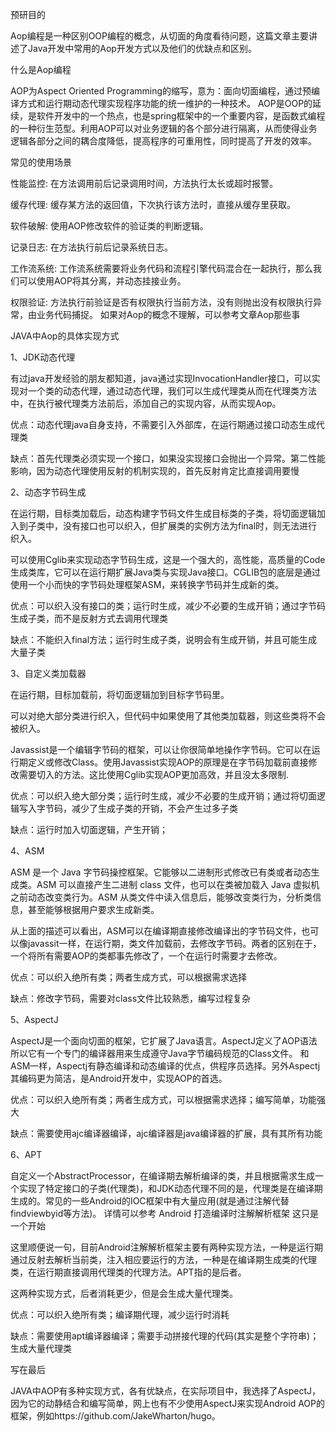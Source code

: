 预研目的


Aop编程是一种区别OOP编程的概念，从切面的角度看待问题，这篇文章主要讲述了Java开发中常用的Aop开发方式以及他们的优缺点和区别。



什么是Aop编程

AOP为Aspect Oriented Programming的缩写，意为：面向切面编程，通过预编译方式和运行期动态代理实现程序功能的统一维护的一种技术。
AOP是OOP的延续，是软件开发中的一个热点，也是spring框架中的一个重要内容，是函数式编程的一种衍生范型。利用AOP可以对业务逻辑的各个部分进行隔离，从而使得业务逻辑各部分之间的耦合度降低，提高程序的可重用性，同时提高了开发的效率。 



常见的使用场景

性能监控: 在方法调用前后记录调用时间，方法执行太长或超时报警。

缓存代理: 缓存某方法的返回值，下次执行该方法时，直接从缓存里获取。

软件破解: 使用AOP修改软件的验证类的判断逻辑。

记录日志: 在方法执行前后记录系统日志。

工作流系统: 工作流系统需要将业务代码和流程引擎代码混合在一起执行，那么我们可以使用AOP将其分离，并动态挂接业务。

权限验证: 方法执行前验证是否有权限执行当前方法，没有则抛出没有权限执行异常，由业务代码捕捉。
如果对Aop的概念不理解，可以参考文章Aop那些事 



JAVA中Aop的具体实现方式

1、JDK动态代理

有过java开发经验的朋友都知道，java通过实现InvocationHandler接口，可以实现对一个类的动态代理，通过动态代理，我们可以生成代理类从而在代理类方法中，在执行被代理类方法前后，添加自己的实现内容，从而实现Aop。

优点：动态代理java自身支持，不需要引入外部库，在运行期通过接口动态生成代理类

缺点：首先代理类必须实现一个接口，如果没实现接口会抛出一个异常。第二性能影响，因为动态代理使用反射的机制实现的，首先反射肯定比直接调用要慢



2、动态字节码生成

在运行期，目标类加载后，动态构建字节码文件生成目标类的子类，将切面逻辑加入到子类中，没有接口也可以织入，但扩展类的实例方法为final时，则无法进行织入。

可以使用Cglib来实现动态字节码生成，这是一个强大的，高性能，高质量的Code生成类库，它可以在运行期扩展Java类与实现Java接口。CGLIB包的底层是通过使用一个小而快的字节码处理框架ASM，来转换字节码并生成新的类。

优点：可以织入没有接口的类；运行时生成，减少不必要的生成开销；通过字节码生成子类，而不是反射方式去调用代理类

缺点：不能织入final方法；运行时生成子类，说明会有生成开销，并且可能生成大量子类



3、自定义类加载器

在运行期，目标加载前，将切面逻辑加到目标字节码里。

可以对绝大部分类进行织入，但代码中如果使用了其他类加载器，则这些类将不会被织入。

Javassist是一个编辑字节码的框架，可以让你很简单地操作字节码。它可以在运行期定义或修改Class。使用Javassist实现AOP的原理是在字节码加载前直接修改需要切入的方法。这比使用Cglib实现AOP更加高效，并且没太多限制.

优点：可以织入绝大部分类；运行时生成，减少不必要的生成开销；通过将切面逻辑写入字节码，减少了生成子类的开销，不会产生过多子类

缺点：运行时加入切面逻辑，产生开销；



4、ASM

ASM 是一个 Java 字节码操控框架。它能够以二进制形式修改已有类或者动态生成类。ASM 可以直接产生二进制 class 文件，也可以在类被加载入 Java 虚拟机之前动态改变类行为。ASM 从类文件中读入信息后，能够改变类行为，分析类信息，甚至能够根据用户要求生成新类。

从上面的描述可以看出，ASM可以在编译期直接修改编译出的字节码文件，也可以像javassit一样，在运行期，类文件加载前，去修改字节码。两者的区别在于，一个将所有需要AOP的类都事先修改了，一个在运行时需要才去修改。

优点：可以织入绝所有类；两者生成方式，可以根据需求选择

缺点：修改字节码，需要对class文件比较熟悉，编写过程复杂



5、AspectJ

AspectJ是一个面向切面的框架，它扩展了Java语言。AspectJ定义了AOP语法所以它有一个专门的编译器用来生成遵守Java字节编码规范的Class文件。
和ASM一样，Aspectj有静态编译和动态编译的优点，供程序员选择。另外Aspectj其编码更为简洁，是Android开发中，实现AOP的首选。

优点：可以织入绝所有类；两者生成方式，可以根据需求选择；编写简单，功能强大

缺点：需要使用ajc编译器编译，ajc编译器是java编译器的扩展，具有其所有功能



6、APT

自定义一个AbstractProcessor，在编译期去解析编译的类，并且根据需求生成一个实现了特定接口的子类(代理类)，和JDK动态代理不同的是，代理类是在编译期生成的。常见的一些Android的IOC框架中有大量应用(就是通过注解代替findviewbyid等方法)。 
详情可以参考 Android 打造编译时注解解析框架 这只是一个开始

这里顺便说一句，目前Android注解解析框架主要有两种实现方法，一种是运行期通过反射去解析当前类，注入相应要运行的方法，一种是在编译期生成类的代理类，在运行期直接调用代理类的代理方法。APT指的是后者。

这两种实现方式，后者消耗更少，但是会生成大量代理类。

优点：可以织入绝所有类；编译期代理，减少运行时消耗

缺点：需要使用apt编译器编译；需要手动拼接代理的代码(其实是整个字符串)；生成大量代理类


写在最后

JAVA中AOP有多种实现方式，各有优缺点，在实际项目中，我选择了AspectJ，因为它的动静结合和编写简单，网上也有不少使用AspectJ来实现Android AOP的框架，例如https://github.com/JakeWharton/hugo。